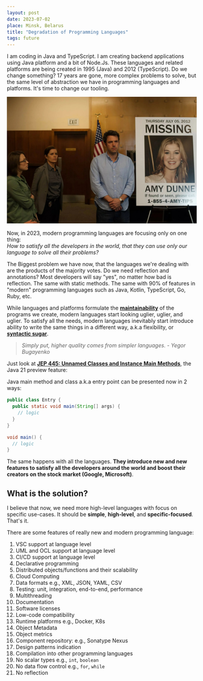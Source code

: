 ```yaml
---
layout: post
date: 2023-07-02
place: Minsk, Belarus
title: "Degradation of Programming Languages"
tags: future
---
```


I am coding in Java and TypeScript.
I am creating backend applications using Java platform and a bit of Node.Js.
These languages and related platforms are being created in 1995 (Java) and 2012 (TypeScript).
Do we change something?
17 years are gone, more complex problems to solve, but
the same level of abstraction we have in programming languages and platforms.
It's time to change our tooling.

<!--more-->

<img src="/images/2023/07/gone-girl.jpg">

Now, in 2023, modern programming languages are focusing only on one thing:
<br>
_How to satisfy all the developers in the world, that they can use only our language to solve all their problems?_

The Biggest problem we have now,
that the languages we're dealing with are the products of the majority votes.
Do we need reflection and annotations?
Most developers will say "yes", no matter how bad is reflection.
The same with static methods.
The same with 90% of features in "modern" programming languages
such as Java, Kotlin, TypeScript, Go, Ruby, etc.

While languages and platforms formulate the [**maintainability**](https://h1alexbel.github.io/2023/06/25/maintainability-first-others-second.html) of the programs we create,
modern languages start looking uglier, uglier, and uglier.
To satisfy all the needs, modern languages inevitably start introduce
ability to write the same things in a different way, a.k.a flexibility, or [**syntactic sugar**](https://www.yegor256.com/2017/04/11/flexibility-equates-lower-quality.html).

> _Simply put, higher quality comes from simpler languages. - Yegor Bugayenko_

Just look at [**JEP 445: Unnamed Classes and Instance Main Methods**](https://openjdk.org/jeps/445), the Java 21 preview feature: 

Java main method and class a.k.a entry point can be presented now in 2 ways:

```java
public class Entry {
  public static void main(String[] args) {
    // logic
  }
}
```

```java
void main() {
  // logic
}
```

The same happens with all the languages.
**They introduce new and new features to satisfy all the developers around the world
and boost their creators on the stock market (Google, Microsoft)**.

## What is the solution?

I believe that now, we need more high-level languages with focus on specific use-cases.
It should be **simple**, **high-level**, and **specific-focused**.
That's it.

There are some features of really new and modern programming language:

1. VSC support at language level
2. UML and OCL support at language level
3. CI/CD support at language level
4. Declarative programming
5. Distributed objects/functions and their scalability
6. Cloud Computing
7. Data formats e.g., XML, JSON, YAML, CSV
8. Testing: unit, integration, end-to-end, performance
9. Multithreading
10. Documentation 
11. Software licenses 
12. Low-code compatibility 
13. Runtime platforms e.g., Docker, K8s 
14. Object Metadata
15. Object metrics 
16. Component repository: e.g., Sonatype Nexus 
17. Design patterns indication 
18. Compilation into other programming languages 
19. No scalar types e.g., `int`, `boolean`
20. No data flow control e.g., `for`, `while`
21. No reflection
